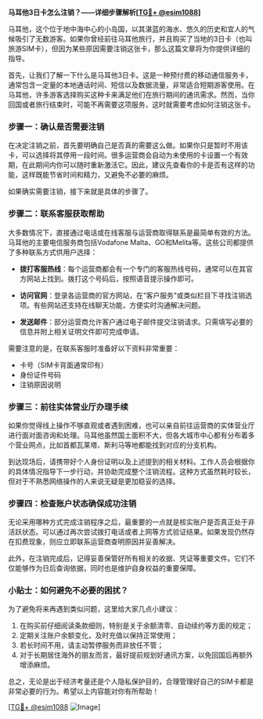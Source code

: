 **马耳他3日卡怎么注销？——详细步骤解析[[TG💪+ @esim1088](https://t.me/s/esim1088)]**

马耳他，这个位于地中海中心的小岛国，以其湛蓝的海水、悠久的历史和宜人的气候吸引了无数游客。如果你曾经前往马耳他旅行，并且购买了当地的3日卡（也叫旅游SIM卡），但因为某些原因需要注销这张卡，那么这篇文章将为你提供详细的指导。

首先，让我们了解一下什么是马耳他3日卡。这是一种预付费的移动通信服务卡，通常包含一定量的本地通话时间、短信以及数据流量，非常适合短期游客使用。在马耳他，许多游客选择购买这种卡来满足他们在旅行期间的通讯需求。然而，当你回国或者旅行结束时，可能不再需要这项服务，这时就需要考虑如何注销这张卡。

### 步骤一：确认是否需要注销

在决定注销之前，首先要明确自己是否真的需要这么做。如果你只是暂时不用该卡，可以选择将其停用一段时间。很多运营商会自动为未使用的卡设置一个有效期，在此期间内你可以随时重新激活它。因此，建议先查看你的卡是否有这样的功能，这样既能节省时间和精力，又避免不必要的麻烦。

如果确实需要注销，接下来就是具体的步骤了。

### 步骤二：联系客服获取帮助

大多数情况下，直接通过电话或在线客服与运营商取得联系是最简单有效的方法。马耳他的主要电信服务商包括Vodafone Malta、GO和Melita等。这些公司都提供了多种联系方式供用户选择：

- **拨打客服热线**：每个运营商都会有一个专门的客服热线号码，通常可以在其官方网站上找到。拨打这个号码后，按照语音提示操作即可。
  
- **访问官网**：登录各运营商的官方网站，在“客户服务”或类似栏目下寻找注销选项。有些网站还支持在线聊天功能，方便实时沟通解决问题。

- **发送邮件**：部分运营商允许客户通过电子邮件提交注销请求。只需填写必要的信息并附上相关证明文件即可完成申请。

需要注意的是，在联系客服时准备好以下资料非常重要：
- 卡号（SIM卡背面通常印有）
- 身份证件号码
- 注销原因说明

### 步骤三：前往实体营业厅办理手续

如果你觉得线上操作不够直观或者遇到困难，也可以亲自前往运营商的实体营业厅进行面对面咨询和处理。马耳他虽然国土面积不大，但各大城市中心都有分布着多个营业网点，比如首都瓦莱塔、斯利马等地都能找到对应的分支机构。

到达现场后，请携带好个人身份证明以及上述提到的相关材料。工作人员会根据你的具体情况指导下一步行动，并协助完成整个注销流程。这种方式虽然耗时较长，但对于不熟悉网络操作的人来说无疑是更加稳妥的选择。

### 步骤四：检查账户状态确保成功注销

无论采用哪种方式完成注销程序之后，最重要的一点就是核实账户是否真正处于非活跃状态。可以通过再次尝试拨打电话或者上网等方式验证结果。如果发现仍然存在扣费现象，则应立即联系运营商查明原因并妥善解决。

此外，在注销完成后，记得妥善保管好所有相关的收据、凭证等重要文件。它们不仅能够作为日后查询依据，同时也是维护自身权益的重要保障。

### 小贴士：如何避免不必要的困扰？

为了避免将来再遇到类似问题，这里给大家几点小建议：
1. 在购买前仔细阅读条款细则，特别是关于余额清零、自动续约等方面的规定；
2. 定期关注账户余额变化，及时充值以保持正常使用；
3. 若长时间不用，请主动暂停服务而非放任不管；
4. 对于长期居住海外的朋友而言，最好提前规划好通讯方案，以免回国后再额外增添麻烦。

总之，无论是出于经济考量还是个人隐私保护目的，合理管理好自己的SIM卡都是非常必要的行为。希望以上内容能对你有所帮助！

[[TG💪+ @esim1088](https://t.me/s/esim1088) ![Image](https://i.postimg.cc/4NQfJmqS/Snipaste-2025-05-13-00-14-12.png)]